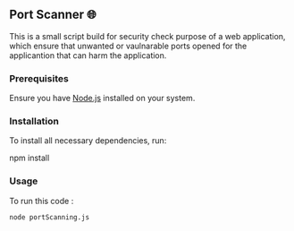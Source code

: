 ## Port Scanner 🌐

This is a small script build for security check purpose of a web application, 
which ensure that unwanted or vaulnarable ports opened for the applicantion that can harm the application.

### Prerequisites

Ensure you have [Node.js](https://nodejs.org/) installed on your system.

### Installation

To install all necessary dependencies, run:

npm install

### Usage

To run this code :

```bash
node portScanning.js

